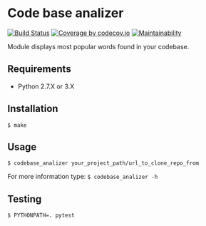 Code base analizer
==================
[![Build Status](https://travis-ci.org/Grin941/codebase_analizer.svg?branch=master)](https://travis-ci.org/Grin941/codebase_analizer)
[![Coverage by codecov.io](https://codecov.io/gh/Grin941/codebase_analizer/branch/master/graphs/badge.svg?branch=master)](https://codecov.io/gh/Grin941/codebase_analizer?branch=master)
[![Maintainability](https://api.codeclimate.com/v1/badges/65bf84d5b1d79f1584f7/maintainability)](https://codeclimate.com/github/Grin941/codebase_analizer/maintainability)

Module displays most popular words found in your codebase.

## Requirements

* Python 2.7.X or 3.X

## Installation

```
$ make
```

## Usage

```
$ codebase_analizer your_project_path/url_to_clone_repo_from
```

For more information type: ```$ codebase_analizer -h```

## Testing
```
$ PYTHONPATH=. pytest
```
